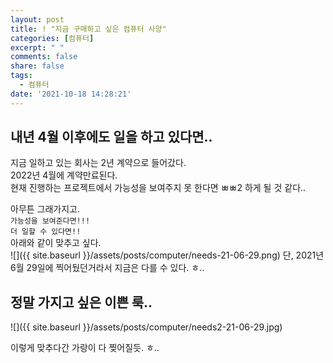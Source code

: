 ```yaml
---
layout: post
title: ! "지금 구매하고 싶은 컴퓨터 사양"
categories: [컴퓨터]
excerpt: " "
comments: false
share: false
tags:
  - 컴퓨터
date: '2021-10-18 14:28:21'
---
```


## 내년 4월 이후에도 일을 하고 있다면..
지금 일하고 있는 회사는 2년 계약으로 들어갔다.  
2022년 4월에 계약만료된다.  
현재 진행하는 프로젝트에서 가능성을 보여주지 못 한다면 ㅃㅃ2 하게 될 것 같다..

아무튼 그래가지고.  
`가능성을 보여준다면!!!`  
`더 일할 수 있다면!!`  
아래와 같이 맞추고 싶다.  
![]({{ site.baseurl }}/assets/posts/computer/needs-21-06-29.png)
단, 2021년 6월 29일에 찍어뒀던거라서 지금은 다를 수 있다. ㅎ..

## 정말 가지고 싶은 이쁜 룩..
![]({{ site.baseurl }}/assets/posts/computer/needs2-21-06-29.jpg)

이렇게 맞추다간 가랑이 다 찢어질듯. ㅎ..